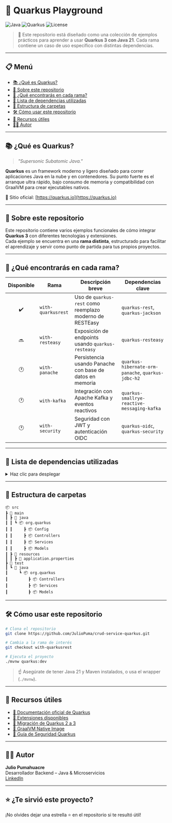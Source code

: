 # 🚀 Quarkus Playground

![Java](https://img.shields.io/badge/Java-21-blue)
![Quarkus](https://img.shields.io/badge/Quarkus-3-green)
![License](https://img.shields.io/badge/license-MIT-lightgrey)

> 📁 Este repositorio está diseñado como una colección de ejemplos prácticos para aprender a usar **Quarkus 3 con Java 21**. Cada rama contiene un caso de uso específico con distintas dependencias.

---

## 📋 Menú

- [📚 ¿Qué es Quarkus?](#qué-es-quarkus)
- [📘 Sobre este repositorio](#sobre-este-repositorio)
- [🧪 ¿Qué encontrarás en cada rama?](#qué-encontrarás-en-cada-rama)
- [🧩 Lista de dependencias utilizadas](#lista-de-dependencias-utilizadas)
- [📂 Estructura de carpetas](#estructura-de-carpetas)
- [🛠️ Cómo usar este repositorio](#cómo-usar-este-repositorio)
- [📎 Recursos útiles](#recursos-útiles)
- [🧑‍💻 Autor](#autor)

---

## 📚 ¿Qué es Quarkus?

> *"Supersonic Subatomic Java."*

**Quarkus** es un framework moderno y ligero diseñado para correr aplicaciones Java en la nube y en contenedores. Su punto fuerte es el arranque ultra rápido, bajo consumo de memoria y compatibilidad con GraalVM para crear ejecutables nativos.

🔗 Sitio oficial: [https://quarkus.io](https://quarkus.io)

---

## 📘 Sobre este repositorio

Este repositorio contiene varios ejemplos funcionales de cómo integrar **Quarkus 3** con diferentes tecnologías y extensiones.  
Cada ejemplo se encuentra en una **rama distinta**, estructurado para facilitar el aprendizaje y servir como punto de partida para tus propios proyectos.

---

## 🧪 ¿Qué encontrarás en cada rama?

| Disponible | Rama               | Descripción breve                                        | Dependencias clave                                 |
|:----------:|--------------------|----------------------------------------------------------|----------------------------------------------------|
|     ✔️     | `with-quarkusrest` | Uso de `quarkus-rest` como reemplazo moderno de RESTEasy | `quarkus-rest`, `quarkus-jackson`                  |
|     🔜     | `with-resteasy`    | Exposición de endpoints usando `quarkus-resteasy`        | `quarkus-resteasy`                                 |
|     🕐     | `with-panache`     | Persistencia usando Panache con base de datos en memoria | `quarkus-hibernate-orm-panache`, `quarkus-jdbc-h2` |
|     🕐     | `with-kafka`       | Integración con Apache Kafka y eventos reactivos         | `quarkus-smallrye-reactive-messaging-kafka`        |
|     🕐     | `with-security`    | Seguridad con JWT y autenticación OIDC                   | `quarkus-oidc`, `quarkus-security`                 |

---

## 🧩 Lista de dependencias utilizadas

<details>
<summary>Haz clic para desplegar</summary>

- `quarkus-rest` (para exponer endpoints RESTful)
- `quarkus-resteasy` (para crear servicios REST con JAX-RS)
- `quarkus-resteasy-jackson` (para serialización/deserialización JSON
- `quarkus-jackson` (para soporte de JSON en Quarkus) 
- `quarkus-hibernate-orm-panache` (para simplificar la persistencia con JPA) 
- `quarkus-jdbc-h2` (para usar una base de datos H2 en memoria) 
- `quarkus-smallrye-reactive-messaging-kafka` (para integrar con Apache Kafka) 
- `quarkus-security` (para manejar seguridad y autenticación) 
- `quarkus-oidc` (para autenticación con OpenID Connect)
- `quarkus-arc` (CDI para inyección de dependencias)
- `quarkus-logging-json` (para logs en formato JSON)
- `quarkus-scheduler` (para tareas programadas)

</details>

---

## 📂 Estructura de carpetas

```plaintext
📦 src
┣ 📂 main
┃ ┣ 📂 java
┃ ┃ ┗ 📦 org.quarkus
┃ ┃     ┣ 📦 Config
┃ ┃     ┣ 📦 Controllers
┃ ┃     ┣ 📦 Services
┃ ┃     ┣ 📦 Models
┃ ┣ 📂 resources
┃ ┃ ┣ 📄 application.properties
┣ 📂 test
┃ ┗ 📂 java
┃     ┗ 📦 org.quarkus
┃         ┣ 📦 Controllers
┃         ┣ 📦 Services
┃         ┣ 📦 Models
```

---

## 🛠️ Cómo usar este repositorio

```bash
# Clona el repositorio
git clone https://github.com/JulioPuma/crud-service-quarkus.git

# Cambia a la rama de interés
git checkout with-quarkusrest

# Ejecuta el proyecto
./mvnw quarkus:dev
```

> ☝️ Asegúrate de tener Java 21 y Maven instalados, o usa el wrapper (`./mvnw`).

---

## 📎 Recursos útiles

- [📘 Documentación oficial de Quarkus](https://quarkus.io/documentation/)
- [🧰 Extensiones disponibles](https://quarkus.io/extensions/)
- [🧠 Migración de Quarkus 2 a 3](https://quarkus.io/guides/migration)
- [🧊 GraalVM Native Image](https://www.graalvm.org/)
- [🔐 Guía de Seguridad Quarkus](https://quarkus.io/guides/security)

---

## 🧑‍💻 Autor

**Julio Pumahuacre**  
Desarrollador Backend – Java & Microservicios  
[LinkedIn](https://www.linkedin.com/in/juliopuma/)

---

## ⭐ ¿Te sirvió este proyecto?

¡No olvides dejar una estrella ⭐ en el repositorio si te resultó útil!
